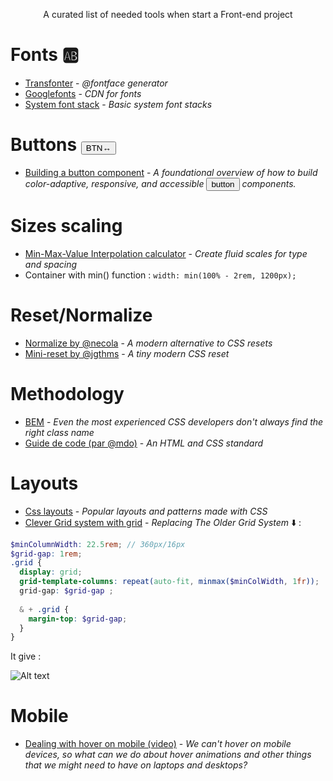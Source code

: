 <p align="center">A curated list of needed tools when start a Front-end project</p>

# Fonts 🆎

* [Transfonter](https://transfonter.org/) - _@fontface generator_
* [Googlefonts](https://fonts.google.com/) - _CDN for fonts_
* [System font stack](https://systemfontstack.com) - _Basic system font stacks_

# Buttons <button>BTN:left_right_arrow:</button>

* [Building a button component](https://web.dev/building-a-button-component/) - _A foundational overview of how to build color-adaptive, responsive, and accessible <button>button</button> components._

# Sizes scaling

* [Min-Max-Value Interpolation calculator](https://min-max-calculator.9elements.com/) - _Create fluid scales for type and spacing_
* Container with min() function : `width: min(100% - 2rem, 1200px);`


# Reset/Normalize
* [Normalize by @necola](https://github.com/necolas/normalize.css) - _A modern alternative to CSS resets_
* [Mini-reset by @jgthms](https://github.com/jgthms/minireset.css) - _A tiny modern CSS reset_

# Methodology

* [BEM](https://9elements.com/bem-cheat-sheet/) - _Even the most experienced CSS developers don't always find the right class name_
* [Guide de code (par @mdo)](https://pixelastic.github.io/code-guide/) - _An HTML and CSS standard_

# Layouts

* [Css layouts](https://csslayout.io/) - _Popular layouts and patterns made with CSS_
* [Clever Grid system with grid](https://medium.com/@aparnamovva/12-modern-css-techniques-for-older-css-problems-df4d6d543fea#69cc) - _Replacing The Older Grid System_  ⬇️ :
```scss
$minColumnWidth: 22.5rem; // 360px/16px
$grid-gap: 1rem;
.grid {
  display: grid;
  grid-template-columns: repeat(auto-fit, minmax($minColWidth, 1fr));
  grid-gap: $grid-gap ;
  
  & + .grid {
    margin-top: $grid-gap;
  }
}
```
It give : 

![Alt text](https://miro.medium.com/max/700/1*Td7psaqT8PHzKeHo806XnQ.png "grid result")


# Mobile

* [Dealing with hover on mobile (video)](https://www.youtube.com/watch?v=uuluAyw9AI0) - _We can't hover on mobile devices, so what can we do about hover animations and other things that we might need to have on laptops and desktops?_